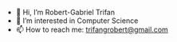 - 👋 Hi, I’m Robert-Gabriel Trifan
- 👀 I’m interested in Computer Science
- 📫 How to reach me: trifangrobert@gmail.com

<!---
trifangrobert/trifangrobert is a ✨ special ✨ repository because its `README.md` (this file) appears on your GitHub profile.
You can click the Preview link to take a look at your changes.
--->
